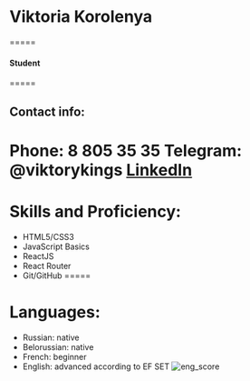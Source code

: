 # Viktoria Korolenya
=====
#### Student
=====
## Contact info:
**Phone**: 8 805 35 35
**Telegram**: @viktorykings
[LinkedIn](https://www.linkedin.com/in/viktoria-korolenya-786391240)
=====
# Skills and Proficiency:
* HTML5/CSS3
* JavaScript Basics
* ReactJS
* React Router 
* Git/GitHub
=====
# Languages:
* Russian: native
* Belorussian: native
* French: beginner
* English: advanced according to EF SET
![eng_score](https://sun9-61.userapi.com/s/v1/ig2/VmRgJCJ6F5GqkDZOf7CJgE_obAMNFlBZyVkAYhwx2dC_lxrw5SlVWwcOHcQk2IO1qKkkeoBwJPKIrvidWE-qHNVt.jpg?size=302x354&quality=96&type=album)

